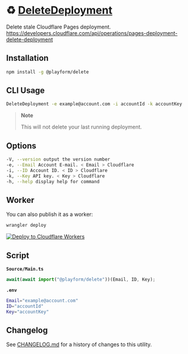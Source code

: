 # ♻️ [DeleteDeployment]

Delete stale Cloudflare Pages deployment. \
https://developers.cloudflare.com/api/operations/pages-deployment-delete-deployment

## Installation

```sh
npm install -g @playform/delete
```

## CLI Usage

```sh
DeleteDeployment -e example@account.com -i accountId -k accountKey
```

> **Note**
>
> This will not delete your last running deployment.

## Options

```sh
-V, --version output the version number
-e, --Email Account E-mail. < Email > Cloudflare
-i, --ID Account ID. < ID > Cloudflare
-k, --Key API key. < Key > Cloudflare
-h, --help display help for command
```

## Worker

You can also publish it as a worker:

```sh
wrangler deploy
```

[![Deploy to Cloudflare Workers](https://deploy.workers.cloudflare.com/button)](https://deploy.workers.cloudflare.com/?url=https://github.com/PlayForm/DeleteDeployment)

## Script

**`Source/Main.ts`**

```ts
await(await import("@playform/delete"))(Email, ID, Key);
```

**`.env`**

```sh
Email="example@account.com"
ID="accountId"
Key="accountKey"
```

## Changelog

See [CHANGELOG.md](CHANGELOG.md) for a history of changes to this utility.

[DeleteDeployment]: HTTPS://NPMJS.Org/@playform/delete
